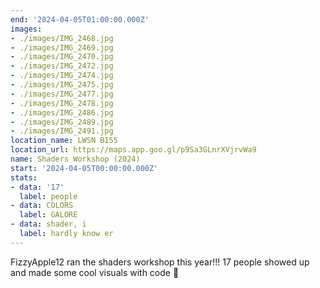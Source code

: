 ```yaml
---
end: '2024-04-05T01:00:00.000Z'
images:
- ./images/IMG_2468.jpg
- ./images/IMG_2469.jpg
- ./images/IMG_2470.jpg
- ./images/IMG_2472.jpg
- ./images/IMG_2474.jpg
- ./images/IMG_2475.jpg
- ./images/IMG_2477.jpg
- ./images/IMG_2478.jpg
- ./images/IMG_2486.jpg
- ./images/IMG_2489.jpg
- ./images/IMG_2491.jpg
location_name: LWSN B155
location_url: https://maps.app.goo.gl/p9Sa3GLnrXVjrvWa9
name: Shaders Workshop (2024)
start: '2024-04-05T00:00:00.000Z'
stats:
- data: '17'
  label: people
- data: COLORS
  label: GALORE
- data: shader, i
  label: hardly know er
---
```


FizzyApple12 ran the shaders workshop this year!!! 17 people showed up and made some cool visuals with code 🌈